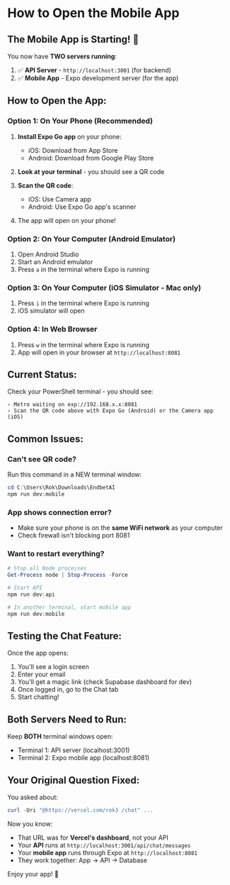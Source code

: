 # How to Open the Mobile App

## The Mobile App is Starting! 📱

You now have **TWO servers running**:
1. ✅ **API Server** - `http://localhost:3001` (for backend)
2. ✅ **Mobile App** - Expo development server (for the app)

## How to Open the App:

### Option 1: On Your Phone (Recommended)

1. **Install Expo Go app** on your phone:
   - iOS: Download from App Store
   - Android: Download from Google Play Store

2. **Look at your terminal** - you should see a QR code

3. **Scan the QR code**:
   - iOS: Use Camera app
   - Android: Use Expo Go app's scanner

4. The app will open on your phone!

### Option 2: On Your Computer (Android Emulator)

1. Open Android Studio
2. Start an Android emulator
3. Press `a` in the terminal where Expo is running

### Option 3: On Your Computer (iOS Simulator - Mac only)

1. Press `i` in the terminal where Expo is running
2. iOS simulator will open

### Option 4: In Web Browser

1. Press `w` in the terminal where Expo is running
2. App will open in your browser at `http://localhost:8081`

## Current Status:

Check your PowerShell terminal - you should see:
```
› Metro waiting on exp://192.168.x.x:8081
› Scan the QR code above with Expo Go (Android) or the Camera app (iOS)
```

## Common Issues:

### Can't see QR code?
Run this command in a NEW terminal window:
```powershell
cd C:\Users\Rok\Downloads\EndbetAI
npm run dev:mobile
```

### App shows connection error?
- Make sure your phone is on the **same WiFi network** as your computer
- Check firewall isn't blocking port 8081

### Want to restart everything?
```powershell
# Stop all Node processes
Get-Process node | Stop-Process -Force

# Start API
npm run dev:api

# In another terminal, start mobile app
npm run dev:mobile
```

## Testing the Chat Feature:

Once the app opens:
1. You'll see a login screen
2. Enter your email
3. You'll get a magic link (check Supabase dashboard for dev)
4. Once logged in, go to the Chat tab
5. Start chatting!

## Both Servers Need to Run:

Keep **BOTH** terminal windows open:
- Terminal 1: API server (localhost:3001)
- Terminal 2: Expo mobile app (localhost:8081)

## Your Original Question Fixed:

You asked about:
```powershell
curl -Uri "@https://vercel.com/rok3 /chat" ...
```

Now you know:
- That URL was for **Vercel's dashboard**, not your API
- Your **API** runs at `http://localhost:3001/api/chat/messages`
- Your **mobile app** runs through Expo at `http://localhost:8081`
- They work together: App → API → Database

Enjoy your app! 🎉

